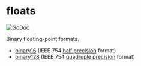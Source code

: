 # floats

[![GoDoc](https://godoc.org/github.com/mewmew/floats?status.svg)](https://godoc.org/github.com/mewmew/floats)

Binary floating-point formats.

* [binary16](https://godoc.org/github.com/mewmew/floats/binary16) (IEEE 754 [half precision](https://en.wikipedia.org/wiki/Half-precision_floating-point_format) format)
* [binary128](https://godoc.org/github.com/mewmew/floats/binary128) (IEEE 754 [quadruple precision](https://en.wikipedia.org/wiki/Quadruple-precision_floating-point_format) format)
